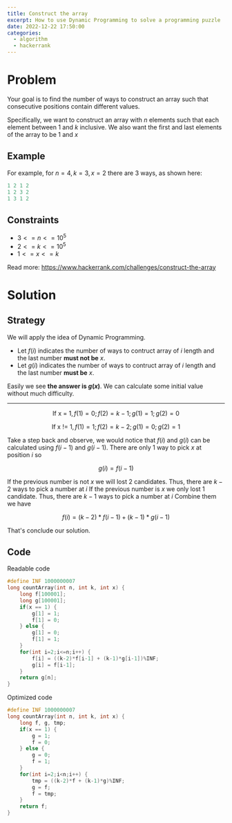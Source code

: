 ```yaml
---
title: Construct the array
excerpt: How to use Dynamic Programming to solve a programming puzzle
date: 2022-12-22 17:50:00
categories:
  - algorithm
  - hackerrank
---
```


# Problem

Your goal is to find the number of ways to construct an array such that consecutive positions contain different values.

Specifically, we want to construct an array with $n$ elements such that each element between $1$ and $k$ inclusive. We also want the first and last elements of the array to be $1$ and $x$

## Example

For example, for $n=4, k=3, x=2$ there are $3$ ways, as shown here:

```cpp
1 2 1 2
1 2 3 2
1 3 1 2
```

## Constraints

- $3 <= n <= 10^5$
- $2 <= k <= 10^5$
- $1 <= x <= k$

Read more: https://www.hackerrank.com/challenges/construct-the-array

# Solution

## Strategy

We will apply the idea of Dynamic Programming.

- Let $f(i)$ indicates the number of ways to contruct array of $i$ length and the last number **must not be** $x$.
- Let $g(i)$ indicates the number of ways to contruct array of $i$ length and the last number **must be** $x$.

Easily we see **the answer is $g(x)$**.
We can calculate some initial value without much difficulty.

---

$$
\text{If x = 1}, f(1) = 0; f(2) = k - 1; g(1) = 1; g(2) = 0
$$

$$
\text{If x != 1}, f(1) = 1; f(2) = k - 2; g(1) = 0;g(2) = 1
$$

Take a step back and observe, we would notice that $f(i)$ and $g(i)$ can be calculated using $f(i-1)$ and $g(i-1)$.
There are only 1 way to pick $x$ at position $i$ so

$$
g(i) = f(i - 1)
$$

If the previous number is not $x$ we will lost 2 candidates. Thus, there are $k - 2$ ways to pick a number at $i$
If the previous number is $x$ we only lost 1 candidate. Thus, there are $k - 1$ ways to pick a number at $i$
Combine them we have

$$
f(i) = (k - 2) * f(i - 1) + (k - 1) * g(i - 1)
$$

That's conclude our solution.

## Code

Readable code

```cpp
#define INF 1000000007
long countArray(int n, int k, int x) {
    long f[100001];
    long g[100001];
    if(x == 1) {
        g[1] = 1;
        f[1] = 0;
    } else {
        g[1] = 0;
        f[1] = 1;
    }
    for(int i=2;i<=n;i++) {
        f[i] = ((k-2)*f[i-1] + (k-1)*g[i-1])%INF;
        g[i] = f[i-1];
    }
    return g[n];
}
```

Optimized code

```cpp
#define INF 1000000007
long countArray(int n, int k, int x) {
    long f, g, tmp;
    if(x == 1) {
        g = 1;
        f = 0;
    } else {
        g = 0;
        f = 1;
    }
    for(int i=2;i<n;i++) {
        tmp = ((k-2)*f + (k-1)*g)%INF;
        g = f;
        f = tmp;
    }
    return f;
}
```
